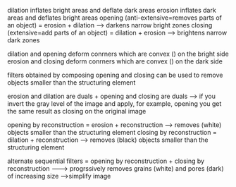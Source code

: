 dilation inflates bright areas and deflate dark areas
erosion inflates dark areas and deflates bright areas
opening (anti-extensive=removes parts of an object) =    erosion + dilation --> darkens narrow bright zones
closing (extensive=add parts of an object) = dilation + erosion --> brightens narrow dark zones

dilation and opening deform conrners which are convex () on the bright side
erosion and closing deform conrners which are convex () on the dark side

filters obtained by composing opening and closing can be used to remove objects smaller than the structuring element

erosion and dilation are duals + opening and closing are duals --> if you invert the 
gray level of the image and apply, for example, opening you get the same result as closing on the original image

opening by reconstruction = erosion + reconstruction --> removes (white) objects smaller than the structuring element
closing by reconstruction = dilation + reconstruction --> removes (black) objects smaller than the structuring element

alternate sequential filters = opening by reconstruction + closing by reconstruction ---> progrssively removes grains (white) and pores (dark) of increasing size -->simplify image
